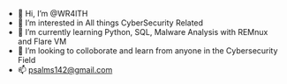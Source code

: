 - 👋 Hi, I’m @WR4lTH
- 👀 I’m interested in All things CyberSecurity Related
- 🌱 I’m currently learning Python, SQL, Malware Analysis with REMnux and Flare VM
- 💞️ I’m looking to colloborate and learn from anyone in the Cybersecurity Field
- 📫 psalms142@gmail.com

<!---
WR4lTH/WR4lTH is a ✨ special ✨ repository because its `README.md` (this file) appears on your GitHub profile.
You can click the Preview link to take a look at your changes.
--->
